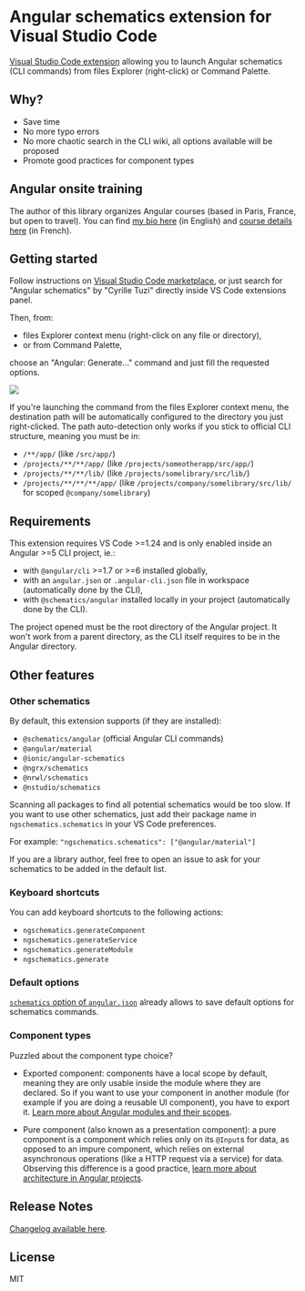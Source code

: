 # Angular schematics extension for Visual Studio Code

[Visual Studio Code extension](https://marketplace.visualstudio.com/items?itemName=cyrilletuzi.angular-schematics)
allowing you to launch Angular schematics (CLI commands) from files Explorer (right-click) or Command Palette.

## Why?

- Save time
- No more typo errors
- No more chaotic search in the CLI wiki, all options available will be proposed
- Promote good practices for component types

## Angular onsite training

The author of this library organizes Angular courses (based in Paris, France, but open to travel).
You can find [my bio here](https://www.cyrilletuzi.com/en/web/) (in English)
and [course details here](https://formationjavascript.com/formation-angular/) (in French).

## Getting started

Follow instructions on [Visual Studio Code marketplace](https://marketplace.visualstudio.com/items?itemName=cyrilletuzi.angular-schematics),
or just search for "Angular schematics" by "Cyrille Tuzi" directly inside VS Code extensions panel.

Then, from:
- files Explorer context menu (right-click on any file or directory),
- or from Command Palette,

choose an "Angular: Generate..." command and just fill the requested options.

![](https://github.com/cyrilletuzi/vscode-angular-schematics/raw/master/angular-schematics-demo.gif)

If you're launching the command from the files Explorer context menu,
the destination path will be automatically configured to the directory you just right-clicked.
The path auto-detection only works if you stick to official CLI structure, meaning you must be in:
- `/**/app/` (like `/src/app/`)
- `/projects/**/**/app/` (like `/projects/someotherapp/src/app/`)
- `/projects/**/**/lib/` (like `/projects/somelibrary/src/lib/`)
- `/projects/**/**/**/app/` (like `/projects/company/somelibrary/src/lib/` for scoped `@company/somelibrary`)

## Requirements

This extension requires VS Code >=1.24 and is only enabled inside an Angular >=5 CLI project, ie.:
- with `@angular/cli` >=1.7 or >=6 installed globally,
- with an `angular.json` or `.angular-cli.json` file in workspace (automatically done by the CLI),
- with `@schematics/angular` installed locally in your project (automatically done by the CLI).

The project opened must be the root directory of the Angular project. It won't work from a parent directory,
as the CLI itself requires to be in the Angular directory.

## Other features

### Other schematics

By default, this extension supports (if they are installed):
- `@schematics/angular` (official Angular CLI commands)
- `@angular/material`
- `@ionic/angular-schematics`
- `@ngrx/schematics`
- `@nrwl/schematics`
- `@nstudio/schematics`

Scanning all packages to find all potential schematics would be too slow.
If you want to use other schematics, just add their package name in `ngschematics.schematics` in your VS Code preferences.

For example: `"ngschematics.schematics": ["@angular/material"]`

If you are a library author, feel free to open an issue to ask for your schematics to be added in the default list.

### Keyboard shortcuts

You can add keyboard shortcuts to the following actions:
- `ngschematics.generateComponent`
- `ngschematics.generateService`
- `ngschematics.generateModule`
- `ngschematics.generate`

### Default options

[`schematics` option of `angular.json`](https://github.com/angular/angular-cli/wiki/angular-workspace)
already allows to save default options for schematics commands.

### Component types

Puzzled about the component type choice?

- Exported component: components have a local scope by default, meaning they are only usable inside the module where they are declared.
So if you want to use your component in another module (for example if you are doing a reusable UI component), you have to export it.
[Learn more about Angular modules and their scopes](https://medium.com/@cyrilletuzi/understanding-angular-modules-ngmodule-and-their-scopes-81e4ed6f7407).

- Pure component (also known as a presentation component): a pure component is a component which relies only on its `@Input`s for data,
as opposed to an impure component, which relies on external asynchronous operations (like a HTTP request via a service) for data.
Observing this difference is a good practice, [learn more about architecture in Angular projects](https://medium.com/@cyrilletuzi/architecture-in-angular-projects-242606567e40).

## Release Notes

[Changelog available here](https://github.com/cyrilletuzi/vscode-angular-schematics/blob/master/CHANGELOG.md).

## License

MIT

